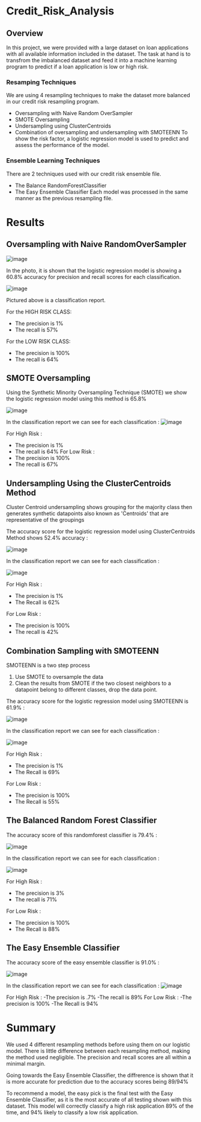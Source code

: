 # Credit_Risk_Analysis

## Overview

In this project, we were provided with a large dataset on loan applications with all available information included in the dataset. The task at hand is to transfrom the imbalanced dataset and feed it into a machine learning program to predict if a loan application is low or high risk.

### Resamping Techniques

We are using 4 resampling techniques to make the dataset more balanced in our credit risk resampling program.
- Oversampling with Naive Random OverSampler
- SMOTE Oversampling
- Undersampling using ClusterCentroids
- Combination of oversampling and undersampling with SMOTEENN
To show the risk factor, a logistic regression model is used to predict and assess the performance of the model.

### Ensemble Learning Techniques
There are 2 techniques used with our credit risk ensemble file.
- The Balance RandomForestClassifier
- The Easy Ensemble Classifier
Each model was processed in the same manner as the previous resampling file.

# Results
## Oversampling with Naive RandomOverSampler

![image](https://user-images.githubusercontent.com/99559096/180676955-c71f85a4-9e62-4d5a-88d4-51ab8e616b80.png)

In the photo, it is shown that the logistic regression model is showing a 60.8% accuracy for precision and recall scores for each classification.

![image](https://user-images.githubusercontent.com/99559096/180677049-b2420ef9-e4e4-43a3-8c00-45150b09cd18.png)

Pictured above is a classification report. 

For the HIGH RISK CLASS:
- The precision is 1%
- The recall is 57%

For the LOW RISK CLASS:
- The precision is 100%
- The recall is 64%

## SMOTE Oversampling
Using the Synthetic Minority Oversampling Technique (SMOTE) we show the logistic regression model using this method is 65.8%

![image](https://user-images.githubusercontent.com/99559096/182045043-c27db1a4-0b35-4e6b-82c1-e143a371807e.png)

In the classification report we can see for each classification :
![image](https://user-images.githubusercontent.com/99559096/182045062-af94f7f5-9503-4874-8fed-b736f8dd2736.png)

For High Risk :
- The precision is 1%
- The recall is 64%
For Low Risk : 
- The precision is 100%
- The recall is 67%

## Undersampling Using the ClusterCentroids Method
Cluster Centroid undersampling shows grouping for the majority class then generates synthetic datapoints also known as 'Centroids' that are representative of the groupings

The accuracy score for the logistic regression model using ClusterCentroids Method shows 52.4% accuracy :

![image](https://user-images.githubusercontent.com/99559096/182045154-01c64efb-3218-490b-8a78-98b6209e81c9.png)

In the classification report we can see for each classification :

![image](https://user-images.githubusercontent.com/99559096/182045164-c2679c0d-6f0f-49fa-88ea-30665bada4d5.png)

For High Risk : 
- The precision is 1%
- The Recall is 62%

For Low Risk : 
- The precision is 100%
- The recall is 42%

## Combination Sampling with SMOTEENN
SMOTEENN is a two step process
1. Use SMOTE to oversample the data
2. Clean the results from SMOTE if the two closest neighbors to a datapoint belong to different classes, drop the data point.

The accuracy score for the logistic regression model using SMOTEENN is 61.9% : 

![image](https://user-images.githubusercontent.com/99559096/182045321-b80405b3-95f1-4a33-849e-347f8b3987d5.png)

In the classification report we can see for each classification :

![image](https://user-images.githubusercontent.com/99559096/182045339-8701d380-e037-443a-a000-9a938e985ae1.png)

For High Risk : 
- The precision is 1%
- The Recall is 69%

For Low Risk : 
- The precision is 100%
- The Recall is 55%

## The Balanced Random Forest Classifier
The accuracy score of this randomforest classifier is 79.4% : 

![image](https://user-images.githubusercontent.com/99559096/182045456-9b334e14-af7d-4686-8f14-28f20e4ac384.png)

In the classification report we can see for each classification :

![image](https://user-images.githubusercontent.com/99559096/182045470-8625c9f0-ef20-447c-957e-1de5d4697749.png)

For High Risk : 
- The precision is 3%
- The recall is 71%

For Low Risk : 
- The precision is 100%
- The Recall is 88%

## The Easy Ensemble Classifier
The accuracy score of the easy ensemble classifier is 91.0% :

![image](https://user-images.githubusercontent.com/99559096/182045527-bcf3cba3-2cf8-4b82-b77d-a4f1ac430eea.png)

In the classification report we can see for each classification :
![image](https://user-images.githubusercontent.com/99559096/182045532-87ef93a4-dc66-4db8-af8d-296a5803fd79.png)

For High Risk : 
-The precision is .7%
-The recall is 89%
For Low Risk : 
-The precision is 100%
-The Recall is 94%

# Summary
We used 4 different resampling methods before using them on our logistic model. There is little difference between each resampling method, making the method used negligible. The precision and recall scores are all within a minimal margin. 

Going towards the Easy Ensemble Classifier, the diffrerence is shown that it is more accurate for prediction due to the accuracy scores being 89/94%

To recommend a model, the easy pick is the final test with the Easy Ensemble Classifier, as it is the most accurate of all testing shown with this dataset. This model will correctly classify a high risk application 89% of the time, and 94% likely to classify a low risk application.
